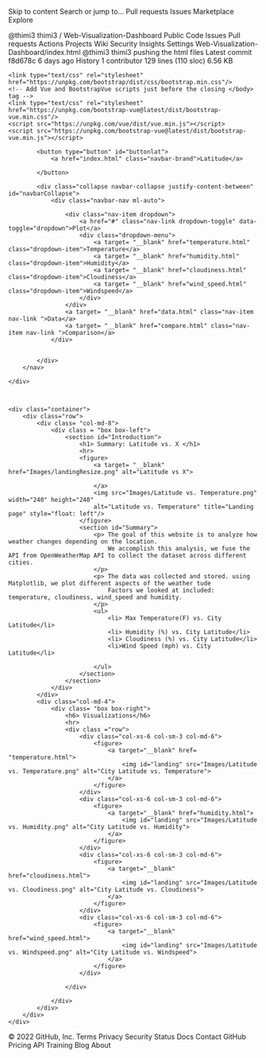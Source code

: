 Skip to content
Search or jump to…
Pull requests
Issues
Marketplace
Explore
 
@thimi3 
thimi3
/
Web-Visualization-Dashboard
Public
Code
Issues
Pull requests
Actions
Projects
Wiki
Security
Insights
Settings
Web-Visualization-Dashboard/index.html
@thimi3
thimi3 pushing the html files
Latest commit f8d678c 6 days ago
 History
 1 contributor
129 lines (110 sloc)  6.56 KB
   
<!DOCTYPE html>
<html lang="en-us">
<head>
    <meta charset="UTF-8">
    <meta name="viewport" content="width=device-width, initial-scale=1, minimum-scale=1" />
    <title> Latitude Weather Analysis</title>
    <link rel="stylesheet" href="https://stackpath.bootstrapcdn.com/bootstrap/4.3.1/css/bootstrap.min.css" integrity="sha384-ggOyR0iXCbMQv3Xipma34MD+dH/1fQ784/j6cY/iJTQUOhcWr7x9JvoRxT2MZw1T" crossorigin="anonymous">
    <link rel="stylesheet" href="style.css">

    <link type="text/css" rel="stylesheet" href="https://unpkg.com/bootstrap/dist/css/bootstrap.min.css"/>
    <!-- Add Vue and BootstrapVue scripts just before the closing </body> tag -->
    <link type="text/css" rel="stylesheet" href="https://unpkg.com/bootstrap-vue@latest/dist/bootstrap-vue.min.css"/>
    <script src="https://unpkg.com/vue/dist/vue.min.js"></script>
    <script src="https://unpkg.com/bootstrap-vue@latest/dist/bootstrap-vue.min.js"></script>
</head>

<body>
    <div class="bs-example">
        <nav class="navbar navbar-expand-md navbar-light bg-light">
            
            <button type="button" id="buttonlat">
                <a href="index.html" class="navbar-brand">Latitude</a>
    
            </button>
    
            <div class="collapse navbar-collapse justify-content-between" id="navbarCollapse">
                <div class="navbar-nav ml-auto">
                    
                    <div class="nav-item dropdown">
                        <a href="#" class="nav-link dropdown-toggle" data-toggle="dropdown">Plot</a>
                        <div class="dropdown-menu">
                            <a target= "__blank" href="temperature.html" class="dropdown-item">Temperature</a>
                            <a target= "__blank" href="humidity.html" class="dropdown-item">Humidity</a>
                            <a target= "__blank" href="cloudiness.html" class="dropdown-item">Cloudiness</a>
                            <a target= "__blank" href="wind_speed.html" class="dropdown-item">Windspeed</a>
                        </div>
                    </div>
                    <a target= "__blank" href="data.html" class="nav-item nav-link ">Data</a>
                    <a target= "__blank" href="compare.html" class="nav-item nav-link ">Comparison</a>
                </div>
                
            
            </div>
        </nav>
        
    </div>
    
   

    <div class="container">
        <div class="row">
            <div class= "col-md-8">
                <div class = "box box-left">
                    <section id="Introduction">
                        <h1> Summary: Latitude vs. X </h1>
                        <hr>
                        <figure>
                            <a target= "__blank" href="Images/landingResize.png" alt="Latitude vs X">

                            </a>
                            <img src="Images/Latitude vs. Temperature.png" width="240" height="240"
                            alt="Latitude vs. Temperature" title="Landing page" style="float: left"/>
                        </figure>
                        <section id="Summary">
                            <p> The goal of this website is to analyze how weather changes depending on the location.
                                We accomplish this analysis, we fuse the API from OpenWeatherMap API to collect the dataset across different cities.
                            </p>
                            <p> The data was collected and stored. using Matplotlib, we plot different aspects of the weather tude
                                Factors we looked at included: temperature, cloudiness, wind_speed and humidity. 
                            </p>
                            <ul>
                                <li> Max Temperature(F) vs. City Latitude</li>
                                <li> Humidity (%) vs. City Latitude</li>
                                <li> Cloudiness (%) vs. City Latitude</li>
                                <li>Wind Speed (mph) vs. City Latitude</li> 

                            </ul>
                        </section>
                    </section>
                </div>
            </div>
            <div class="col-md-4">
                <div class= "box box-right">
                    <h6> Visualizations</h6>
                    <hr>
                    <div class ="row">
                        <div class="col-xs-6 col-sm-3 col-md-6">
                            <figure>
                                <a target="__blank" href= "temperature.html">
                                    <img id="landing" src="Images/Latitude vs. Temperature.png" alt="City Latitude vs. Temperature">
                                </a>
                            </figure>
                        </div>
                        <div class="col-xs-6 col-sm-3 col-md-6">
                            <figure>
                                <a target="__blank" href="humidity.html">
                                    <img id="landing" src="Images/Latitude vs. Humidity.png" alt="City Latitude vs. Humidity">
                                </a>
                            </figure>
                        </div>
                        <div class="col-xs-6 col-sm-3 col-md-6">
                            <figure>
                                <a target="__blank" href="cloudiness.html">
                                    <img id="landing" src="Images/Latitude vs. Cloudiness.png" alt="City Latitude vs. Cloudiness">
                                </a>
                            </figure>
                        </div>
                        <div class="col-xs-6 col-sm-3 col-md-6">
                            <figure>
                                <a target="__blank" href="wind_speed.html">
                                    <img id="landing" src="Images/Latitude vs. Windspeed.png" alt="City Latitude vs. Windspeed">
                                </a>
                            </figure>
                        </div>

                    </div>

                </div>
            </div>
        </div>
    </div>



<script src="https://code.jquery.com/jquery-3.3.1.slim.min.js" integrity="sha384-q8i/X+965DzO0rT7abK41JStQIAqVgRVzpbzo5smXKp4YfRvH+8abtTE1Pi6jizo" crossorigin="anonymous"></script>
<script src="https://cdnjs.cloudflare.com/ajax/libs/popper.js/1.14.7/umd/popper.min.js" integrity="sha384-UO2eT0CpHqdSJQ6hJty5KVphtPhzWj9WO1clHTMGa3JDZwrnQq4sF86dIHNDz0W1" crossorigin="anonymous"></script>
<script src="https://stackpath.bootstrapcdn.com/bootstrap/4.3.1/js/bootstrap.min.js" integrity="sha384-JjSmVgyd0p3pXB1rRibZUAYoIIy6OrQ6VrjIEaFf/nJGzIxFDsf4x0xIM+B07jRM" crossorigin="anonymous"></script>
</body>
</html>
© 2022 GitHub, Inc.
Terms
Privacy
Security
Status
Docs
Contact GitHub
Pricing
API
Training
Blog
About

